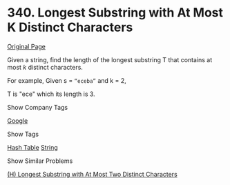 # 340. Longest Substring with At Most K Distinct Characters

[Original Page](https://leetcode.com/problems/longest-substring-with-at-most-k-distinct-characters/)

Given a string, find the length of the longest substring T that contains at most _k_ distinct characters.

For example, Given s = `“eceba”` and k = 2,

T is "ece" which its length is 3.

<div>

<div id="company_tags" class="btn btn-xs btn-warning">Show Company Tags</div>

<span class="hidebutton">[Google](/company/google/)</span></div>

<div>

<div id="tags" class="btn btn-xs btn-warning">Show Tags</div>

<span class="hidebutton">[Hash Table](/tag/hash-table/) [String](/tag/string/)</span></div>

<div>

<div id="similar" class="btn btn-xs btn-warning">Show Similar Problems</div>

<span class="hidebutton">[(H) Longest Substring with At Most Two Distinct Characters](/problems/longest-substring-with-at-most-two-distinct-characters/)</span></div>
